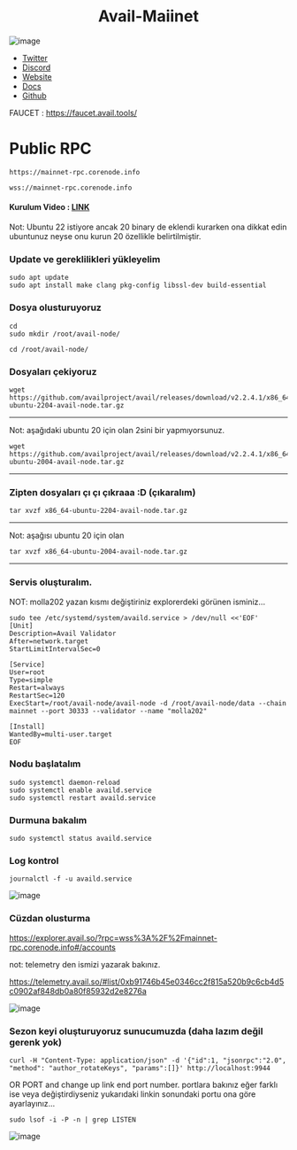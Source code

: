 





# <h1 align="center">Avail-Maiinet</h1>
![image](https://github.com/molla202/Avail/assets/91562185/a6461113-7737-40a0-9d2a-3049a7097663)

* [Twitter](https://twitter.com/AvailProject)
* [Discord](https://discord.gg/y6fHnxZQX8)
* [Website](https://www.availproject.org/)
* [Docs](https://docs.availproject.org/clash-of-nodes/challenges/)
* [Github](https://github.com/availproject/avail/releases)

FAUCET : https://faucet.avail.tools/ 

# Public RPC
```
https://mainnet-rpc.corenode.info
```
```
wss://mainnet-rpc.corenode.info
```
#### Kurulum Video : [LINK](https://www.youtube.com/watch?v=po4sDoMie6Q&t)



Not: Ubuntu 22 istiyore ancak 20 binary de eklendi kurarken ona dikkat edin ubuntunuz neyse onu kurun 20 özellikle belirtilmiştir.

### Update ve gereklilikleri yükleyelim

```
sudo apt update
sudo apt install make clang pkg-config libssl-dev build-essential
```

### Dosya olusturuyoruz
```
cd
sudo mkdir /root/avail-node/
```
```
cd /root/avail-node/
```

### Dosyaları çekiyoruz
```
wget https://github.com/availproject/avail/releases/download/v2.2.4.1/x86_64-ubuntu-2204-avail-node.tar.gz
```
------------------------
Not: aşağıdaki ubuntu 20 için olan 2sini bir yapmıyorsunuz.  
```
wget https://github.com/availproject/avail/releases/download/v2.2.4.1/x86_64-ubuntu-2004-avail-node.tar.gz
```
------------------------
### Zipten dosyaları çı çı çıkraaa :D (çıkaralım)
```
tar xvzf x86_64-ubuntu-2204-avail-node.tar.gz
```


------------------
Not: aşağısı ubuntu 20 için olan
```
tar xvzf x86_64-ubuntu-2004-avail-node.tar.gz
```

------------------------
### Servis oluşturalım.
NOT: molla202 yazan kısmı değiştiriniz explorerdeki görünen isminiz...
```
sudo tee /etc/systemd/system/availd.service > /dev/null <<'EOF'
[Unit]
Description=Avail Validator
After=network.target
StartLimitIntervalSec=0

[Service]
User=root
Type=simple
Restart=always
RestartSec=120
ExecStart=/root/avail-node/avail-node -d /root/avail-node/data --chain mainnet --port 30333 --validator --name "molla202"

[Install]
WantedBy=multi-user.target
EOF
```

### Nodu başlatalım
```
sudo systemctl daemon-reload
sudo systemctl enable availd.service
sudo systemctl restart availd.service
```

### Durmuna bakalım
```
sudo systemctl status availd.service
```

### Log kontrol
```
journalctl -f -u availd.service
```

![image](https://github.com/Core-Node-Team/Testnet-TR/assets/91562185/6a28e76b-c059-4878-9956-ecea4d8ac268)


### Cüzdan olusturma

https://explorer.avail.so/?rpc=wss%3A%2F%2Fmainnet-rpc.corenode.info#/accounts

not: telemetry den ismizi yazarak bakınız.

https://telemetry.avail.so/#list/0xb91746b45e0346cc2f815a520b9c6cb4d5c0902af848db0a80f85932d2e8276a

![image](https://github.com/molla202/Avail/assets/91562185/85b2a9c3-7821-41f0-86c6-9b4a1b175cc3)



### Sezon keyi oluşturuyoruz sunucumuzda (daha lazım değil gerenk yok)
```
curl -H "Content-Type: application/json" -d '{"id":1, "jsonrpc":"2.0", "method": "author_rotateKeys", "params":[]}' http://localhost:9944
```
OR PORT and change up link end port number. portlara bakınız eğer farklı ise veya değiştirdiyseniz yukarıdaki linkin sonundaki portu ona göre ayarlayınız...
```
sudo lsof -i -P -n | grep LISTEN
```
![image](https://github.com/Core-Node-Team/Testnet-TR/assets/91562185/5a8cd641-6a07-4fcc-9a54-6d27a4ba49ae)
